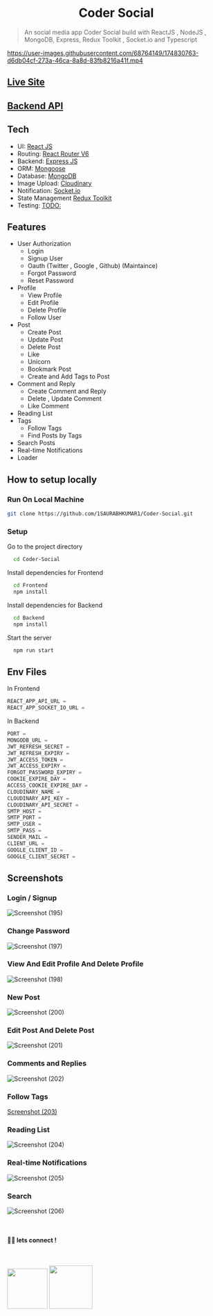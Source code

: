 <h1 align="center">
  <br>
  <b>Coder Social</b>
  <br>
</h1>


> An social media app Coder Social build with ReactJS , NodeJS , MongoDB, Express, Redux Toolkit , Socket.io and Typescript



https://user-images.githubusercontent.com/68764149/174830763-d6db04cf-273a-46ca-8a8d-83fb8216a41f.mp4

## [Live Site](https://coder-social.vercel.app)

## [Backend API](https://coder-social.herokuapp.com)

## Tech

-   UI: [React JS](https://reactjs.org/)
-   Routing: [React Router V6](https://reactrouter.com)
-   Backend: [Express JS](https://expressjs.com)
-   ORM: [Mongoose](https://mongoosejs.com/)
-   Database: [MongoDB](https://www.mongodb.com/)
-   Image Upload: [Cloudinary](https://cloudinary.com/)
-   Notification: [Socket.io](https://socket.io/)
-   State Management [Redux Toolkit](https://redux-toolkit.js.org)
-   Testing: [TODO:](z)

## Features

-   User Authorization
    -   Login
    -   Signup User
    -   Oauth (Twitter , Google , Github) (Maintaince)
    -   Forgot Password
    -   Reset Password
-   Profile
    -   View Profile
    -   Edit Profile
    -   Delete Profile
    -   Follow User
-   Post
    -   Create Post
    -   Update Post
    -   Delete Post
    -   Like
    -   Unicorn
    -   Bookmark Post
    -   Create and Add Tags to Post
-   Comment and Reply
    -   Create Comment and Reply
    -   Delete , Update Comment
    -   Like Comment
-   Reading List
-   Tags
    -   Follow Tags
    -   Find Posts by Tags
-   Search Posts
-   Real-time Notifications
-   Loader

## How to setup locally

### Run On Local Machine

```bash
git clone https://github.com/1SAURABHKUMAR1/Coder-Social.git
```

### Setup

Go to the project directory

```bash
  cd Coder-Social
```

Install dependencies for Frontend

```bash
  cd Frontend
  npm install
```

Install dependencies for Backend

```bash
  cd Backend
  npm install
```

Start the server

```bash
  npm run start
```

## Env Files

In Frontend

```js
REACT_APP_API_URL =
REACT_APP_SOCKET_IO_URL =
```

In Backend

```js
PORT =
MONGODB_URL =
JWT_REFRESH_SECRET =
JWT_REFRESH_EXPIRY =
JWT_ACCESS_TOKEN =
JWT_ACCESS_EXPIRY =
FORGOT_PASSWORD_EXPIRY =
COOKIE_EXPIRE_DAY =
ACCESS_COOKIE_EXPIRE_DAY =
CLOUDINARY_NAME =
CLOUDINARY_API_KEY =
CLOUDINARY_API_SECRET =
SMTP_HOST =
SMTP_PORT =
SMTP_USER =
SMTP_PASS =
SENDER_MAIL =
CLIENT_URL =
GOOGLE_CLIENT_ID =
GOOGLE_CLIENT_SECRET =
```

## Screenshots

### Login / Signup

![Screenshot (195)](https://user-images.githubusercontent.com/68764149/172044082-bbe6938d-81c8-4bc2-9b82-0bc07b81cbf7.png)

### Change Password

![Screenshot (197)](https://user-images.githubusercontent.com/68764149/172044125-a9c042c1-592d-4fe5-9b31-7465db6493d1.png)

### View And Edit Profile And Delete Profile

![Screenshot (198)](https://user-images.githubusercontent.com/68764149/172044141-fae4559d-7029-4dca-9094-ee940f522cfc.png)

### New Post

![Screenshot (200)](https://user-images.githubusercontent.com/68764149/172044171-05791ea7-f46b-4606-82f4-568a5f8bbcf0.png)

### Edit Post And Delete Post

![Screenshot (201)](https://user-images.githubusercontent.com/68764149/172044183-7c15ed79-03ee-4f11-843d-b08eb59dfd9c.png)

### Comments and Replies

![Screenshot (202)](https://user-images.githubusercontent.com/68764149/172044271-aaa183a1-81fc-424c-bacf-ff5a9937a234.png)

### Follow Tags

[Screenshot (203)](https://user-images.githubusercontent.com/68764149/172044447-03bb90af-2472-4885-8c34-5c2e9e893ff9.png)

### Reading List

![Screenshot (204)](https://user-images.githubusercontent.com/68764149/172044460-0d8df14f-001a-4ccc-a991-97dffff0c1cb.png)

### Real-time Notifications

![Screenshot (205)](https://user-images.githubusercontent.com/68764149/172044470-59577991-dd3e-4328-b408-202830dc4938.png)

### Search

![Screenshot (206)](https://user-images.githubusercontent.com/68764149/172044482-6e97feda-e636-4cfb-8ebf-0b50c35cd175.png)

<br>

#### 👨‍💻 lets connect !

<br>

<a href="https://www.twitter.com/1SAURABHKUMAR1"><img src="https://img.shields.io/badge/Twitter-1DA1F2?style=for-the-badge&logo=twitter&logoColor=white" width="93px"/></a>
<a href="https://www.linkedin.com/in/1saurabhkumar1/"><img src="https://img.shields.io/badge/LinkedIn-0077B5?style=for-the-badge&logo=linkedin&logoColor=white" width="100px"/></a>
